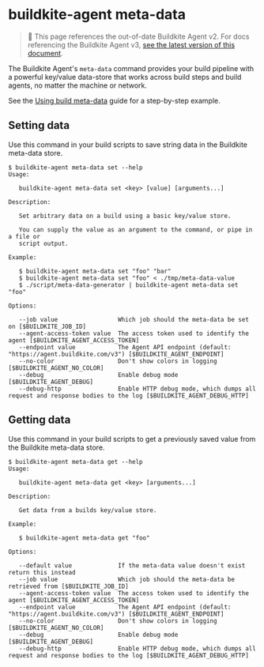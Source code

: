 # buildkite-agent meta-data

> 🚧 This page references the out-of-date Buildkite Agent v2.
> For docs referencing the Buildkite Agent v3, <a href="/docs/agent/v3/cli_meta_data">see the latest version of this document</a>.

The Buildkite Agent's `meta-data` command provides your build pipeline with a powerful key/value data-store that works across build steps and build agents, no matter the machine or network.

See the [Using build meta-data](/docs/pipelines/configure/build-meta-data) guide for a step-by-step example.

## Setting data

Use this command in your build scripts to save string data in the Buildkite meta-data store.

```
$ buildkite-agent meta-data set --help
Usage:

   buildkite-agent meta-data set <key> [value] [arguments...]

Description:

   Set arbitrary data on a build using a basic key/value store.

   You can supply the value as an argument to the command, or pipe in a file or
   script output.

Example:

   $ buildkite-agent meta-data set "foo" "bar"
   $ buildkite-agent meta-data set "foo" < ./tmp/meta-data-value
   $ ./script/meta-data-generator | buildkite-agent meta-data set "foo"

Options:

   --job value                 Which job should the meta-data be set on [$BUILDKITE_JOB_ID]
   --agent-access-token value  The access token used to identify the agent [$BUILDKITE_AGENT_ACCESS_TOKEN]
   --endpoint value            The Agent API endpoint (default: "https://agent.buildkite.com/v3") [$BUILDKITE_AGENT_ENDPOINT]
   --no-color                  Don't show colors in logging [$BUILDKITE_AGENT_NO_COLOR]
   --debug                     Enable debug mode [$BUILDKITE_AGENT_DEBUG]
   --debug-http                Enable HTTP debug mode, which dumps all request and response bodies to the log [$BUILDKITE_AGENT_DEBUG_HTTP]
```

## Getting data

Use this command in your build scripts to get a previously saved value from the Buildkite meta-data store.

```
$ buildkite-agent meta-data get --help
Usage:

   buildkite-agent meta-data get <key> [arguments...]

Description:

   Get data from a builds key/value store.

Example:

   $ buildkite-agent meta-data get "foo"

Options:

   --default value             If the meta-data value doesn't exist return this instead
   --job value                 Which job should the meta-data be retrieved from [$BUILDKITE_JOB_ID]
   --agent-access-token value  The access token used to identify the agent [$BUILDKITE_AGENT_ACCESS_TOKEN]
   --endpoint value            The Agent API endpoint (default: "https://agent.buildkite.com/v3") [$BUILDKITE_AGENT_ENDPOINT]
   --no-color                  Don't show colors in logging [$BUILDKITE_AGENT_NO_COLOR]
   --debug                     Enable debug mode [$BUILDKITE_AGENT_DEBUG]
   --debug-http                Enable HTTP debug mode, which dumps all request and response bodies to the log [$BUILDKITE_AGENT_DEBUG_HTTP]
```
